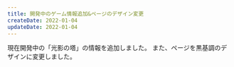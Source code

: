 ```yaml
---
title: 開発中のゲーム情報追加&ページのデザイン変更
createDate: 2022-01-04
updateDate: 2022-01-04
---
```


現在開発中の「光影の塔」の情報を追加しました。
また、ページを黒基調のデザインに変更しました。

